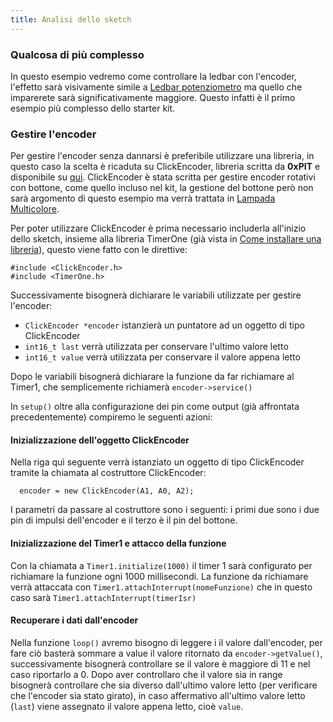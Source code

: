 ```yaml
---
title: Analisi dello sketch
---
```


### Qualcosa di più complesso

In questo esempio vedremo come controllare la ledbar con l'encoder, l'effetto sarà visivamente simile a [Ledbar potenziometro](/projects/ledbar-potentiometer)
ma quello che imparerete sarà significativamente maggiore. Questo infatti è il primo esempio più complesso dello starter kit.

### Gestire l'encoder

Per gestire l'encoder senza dannarsi è preferibile utilizzare una libreria, in questo caso la scelta è ricaduta su ClickEncoder, libreria scritta da __0xPIT__ e disponibile su [qui](https://github.com/0xPIT/encoder/tree/arduino).
ClickEncoder è stata scritta per gestire encoder rotativi con bottone, come quello incluso nel kit, la gestione del bottone però non sarà argomento di questo esempio ma verrà trattata in [Lampada Multicolore](/projects/rgb-encoder).

Per poter utilizzare ClickEncoder è prima necessario includerla all'inizio dello sketch, insieme alla libreria TimerOne (già vista in [Come installare una libreria](/instlib)), questo viene fatto con le direttive:

    #include <ClickEncoder.h>
    #include <TimerOne.h>

Successivamente bisognerà dichiarare le variabili utilizzate per gestire l'encoder:
 
 * `ClickEncoder *encoder` istanzierà un puntatore ad un oggetto di tipo ClickEncoder
 * `int16_t last` verrà utilizzata per conservare l'ultimo valore letto
 * `int16_t value` verrà utilizzata per conservare il valore appena letto

Dopo le variabili bisognerà dichiarare la funzione da far richiamare al Timer1, che semplicemente richiamerà `encoder->service()`

In `setup()` oltre alla configurazione dei pin come output (già affrontata precedentemente) compiremo le seguenti azioni:

#### Inizializzazione dell'oggetto ClickEncoder

Nella riga quì seguente verrà istanziato un oggetto di tipo ClickEncoder tramite la chiamata al costruttore ClickEncoder:

      encoder = new ClickEncoder(A1, A0, A2);

I parametri da passare al costruttore sono i seguenti: i primi due sono i due pin di impulsi dell'encoder e il terzo è il pin del bottone.

#### Inizializzazione del Timer1 e attacco della funzione

Con la chiamata a `Timer1.initialize(1000)` il timer 1 sarà configurato per richiamare la funzione ogni 1000 millisecondi.
La funzione da richiamare verrà attaccata con `Timer1.attachInterrupt(nomeFunzione)` che in questo caso sarà `Timer1.attachInterrupt(timerIsr)`

#### Recuperare i dati dall'encoder

Nella funzione `loop()` avremo bisogno di leggere i il valore dall'encoder, per fare ciò basterà sommare a value il valore ritornato da `encoder->getValue()`, successivamente bisognerà controllare se il valore è maggiore di 11 e nel caso riportarlo a 0.
Dopo aver controllaro che il valore sia in range bisognerà controllare che sia diverso dall'ultimo valore letto (per verificare che l'encoder sia stato girato), in caso affermativo all'ultimo valore letto (`last`) viene assegnato il valore appena letto, cioè `value`.

